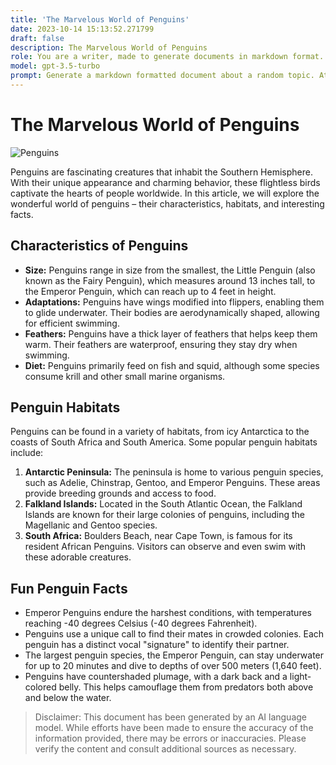 ```yaml
---
title: 'The Marvelous World of Penguins'
date: 2023-10-14 15:13:52.271799
draft: false
description: The Marvelous World of Penguins
role: You are a writer, made to generate documents in markdown format. It is very important that all of the documents you generate are in valid markdown format.
model: gpt-3.5-turbo
prompt: Generate a markdown formatted document about a random topic. At the bottom, include a disclaimer explaining that the document was generated by you. The first line of the document should be the title. Make sure that the entire document is in proper markdown format, using a mix of various tags to make the document visually appealing.
---
```


# The Marvelous World of Penguins

![Penguins](https://images.unsplash.com/photo-1582542292072-9d25f7e460e4)

Penguins are fascinating creatures that inhabit the Southern Hemisphere. With their unique appearance and charming behavior, these flightless birds captivate the hearts of people worldwide. In this article, we will explore the wonderful world of penguins – their characteristics, habitats, and interesting facts.

## Characteristics of Penguins

- **Size:** Penguins range in size from the smallest, the Little Penguin (also known as the Fairy Penguin), which measures around 13 inches tall, to the Emperor Penguin, which can reach up to 4 feet in height.
- **Adaptations:** Penguins have wings modified into flippers, enabling them to glide underwater. Their bodies are aerodynamically shaped, allowing for efficient swimming.
- **Feathers:** Penguins have a thick layer of feathers that helps keep them warm. Their feathers are waterproof, ensuring they stay dry when swimming.
- **Diet:** Penguins primarily feed on fish and squid, although some species consume krill and other small marine organisms.

## Penguin Habitats

Penguins can be found in a variety of habitats, from icy Antarctica to the coasts of South Africa and South America. Some popular penguin habitats include:

1. **Antarctic Peninsula:** The peninsula is home to various penguin species, such as Adelie, Chinstrap, Gentoo, and Emperor Penguins. These areas provide breeding grounds and access to food.
2. **Falkland Islands:** Located in the South Atlantic Ocean, the Falkland Islands are known for their large colonies of penguins, including the Magellanic and Gentoo species.
3. **South Africa:** Boulders Beach, near Cape Town, is famous for its resident African Penguins. Visitors can observe and even swim with these adorable creatures.

## Fun Penguin Facts

- Emperor Penguins endure the harshest conditions, with temperatures reaching -40 degrees Celsius (-40 degrees Fahrenheit).
- Penguins use a unique call to find their mates in crowded colonies. Each penguin has a distinct vocal "signature" to identify their partner.
- The largest penguin species, the Emperor Penguin, can stay underwater for up to 20 minutes and dive to depths of over 500 meters (1,640 feet).
- Penguins have countershaded plumage, with a dark back and a light-colored belly. This helps camouflage them from predators both above and below the water.

> Disclaimer: This document has been generated by an AI language model. While efforts have been made to ensure the accuracy of the information provided, there may be errors or inaccuracies. Please verify the content and consult additional sources as necessary.